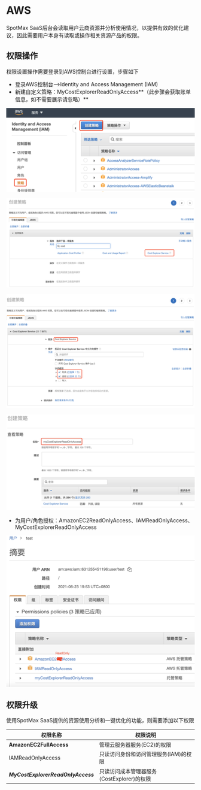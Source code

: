 # AWS

SpotMax SaaS后台会读取用户云商资源并分析使用情况，以提供有效的优化建议，因此需要用户本身有读取或操作相关资源产品的权限。

## 权限操作

权限设置操作需要登录到AWS控制台进行设置，步骤如下

* 登录AWS控制台—>Identity and Access Management (IAM)
* 新建自定义策略：MyCostExplorerReadOnlyAccess**（此步骤会获取账单信息，如不需要展示请忽略）**

![](<../../.gitbook/assets/image (183).png>)

![](<../../.gitbook/assets/image (184).png>)

![](<../../.gitbook/assets/image (185).png>)

![](<../../.gitbook/assets/image (186).png>)

* 为用户/角色授权：AmazonEC2ReadOnlyAccess、IAMReadOnlyAccess、MyCostExplorerReadOnlyAccess

![](<../../.gitbook/assets/image (201) (1).png>)

## **权限升级**

使用SpotMax SaaS提供的资源使用分析和一键优化的功能，则需要添加以下权限

| 权限名称                               | 权限说明                         |
| ---------------------------------- | ---------------------------- |
| **AmazonEC2FullAccess**            | 管理云服务器服务(EC2)的权限             |
| IAMReadOnlyAccess                  | 只读访问身份和访问管理服务(IAM)的权限        |
| _**MyCostExplorerReadOnlyAccess**_ | 只读访问成本管理器服务(CostExplorer)的权限 |
